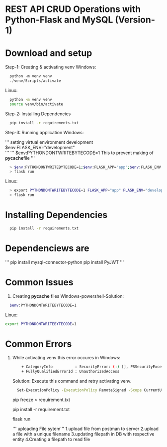 # REST API CRUD Operations with Python-Flask and MySQL (Version-1)

# Download and setup

Step-1: Creating & activating venv
Windows:

```powershell
  python -m venv venv
  ./venv/Scripts/activate
```

Linux:

```bash
  python -m venv venv
  source venv/bin/activate
```

Step-2: Installing Dependencies

```bash
  pip install -r requirements.txt
```

Step-3: Running application
Windows:

''' setting virtual environment development
$env:FLASK_ENV="development"  
 '''
''' $env:PYTHONDONTWRITEBYTECODE=1
This to prevent making of **pycache**file
'''

```bash
  > $env:PYTHONDONTWRITEBYTECODE=1;$env:FLASK_APP="app";$env:FLASK_ENV = "development"
  > flask run
```

Linux:

```bash
  > export PYTHONDONTWRITEBYTECODE=1 FLASK_APP="app" FLASK_ENV="development"
  > flask run
```

# Installing Dependencies

```bash
  pip install -r requirements.txt
```

# Dependenciews are

''' pip install mysql-connector-python
pip install PyJWT
'''

# Common Issues

1. Creating **pycache** files
   Windows-powershell-Solution:

```bash
  $env:PYTHONDONTWRITEBYTECODE=1
```

Linux:

```bash
export PYTHONDONTWRITEBYTECODE=1
```

# Common Errors

1. While activating venv this error occures in Windows:

   ```bash
       + CategoryInfo          : SecurityError: (:) [], PSSecurityException
       + FullyQualifiedErrorId : UnauthorizedAccess
   ```

   Solution:
   Execute this command and retry activating venv.

   ```bash
     Set-ExecutionPolicy -ExecutionPolicy RemoteSigned -Scope CurrentUser
   ```

   pip freeze > requirement.txt

   pip install -r requirement.txt

   flask run

   ''' uploading File sytem'''
   1.upload file from postman to server
   2.upload a file with a unique filename
   3.updating filepath in DB with respective entity
   4.Creating a filepath to read file
